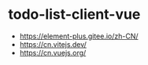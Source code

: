 # todo-list-client-vue

- https://element-plus.gitee.io/zh-CN/
- https://cn.vitejs.dev/
- https://cn.vuejs.org/
